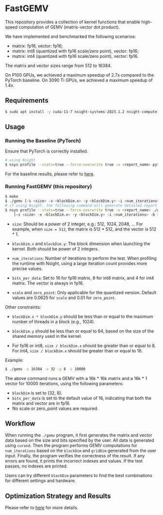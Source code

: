 # FastGEMV

This repository provides a collection of kernel functions that enable high-speed computation of GEMV (matrix-vector dot product).

We have implemented and benchmarked the following scenarios:

- matrix: fp16, vector: fp16;
- matrix: int8 (quantized with fp16 scale/zero point), vector: fp16;
- matrix: int4 (quantized with fp16 scale/zero point), vector: fp16.

The matrix and vector sizes range from 512 to 16384.

On P100 GPUs, we achieved a maximum speedup of 2.7x compared to the PyTorch baseline. On 3090 Ti GPUs, we achieved a maximum speedup of 1.4x.

## Requirements

```bash
$ sudo apt install -y cuda-11-7 nsight-systems-2023.1.2 nsight-compute-2023.1.1
```

## Usage

### Running the Baseline (PyTorch)

Ensure that PyTorch is correctly installed.

```bash
# using Nsight
$ nsys profile --stats=true --force-overwrite true -o <report_name> python baseline.py -size <size>
```

For the baseline results, please refer to [here](./method_and_result.md).

### Running FastGEMV (this repository)

```bash
$ make
$ ./gemv [-s <size> -x <blockDim.x> -y <blockDim.y> -i <num_iterations> -b <bits_per_data> -u <scale> -v <zero_point>]
# if using Nsight, the following command will generate detailed report of each function / kernel
$ nsys profile --stats=true --force-overwrite true -o <report_name> ./gemv \
    [-s <size> -x <blockDim.x> -y <blockDim.y> -i <num_iterations> -b <bits_per_data> -u <scale> -v <zero_point>]
```

- `size`: Should be a power of 2 integer, e.g.: 512, 1024, 2048, ... For example, when `size = 512`, the matrix is 512 * 512, and the vector is 512 * 1.

- `blockDim.x` and `blockDim.y`: The block dimension when launching the kernel. Both should be power of 2 integers.

- `num_iterations`: Number of iterations to perform the test. When profiling the runtime with Nsight, using a large iteration count provides more precise values.

- `bits_per_data`: Set to 16 for fp16 matrix, 8 for int8 matrix, and 4 for int4 matrix. The vector is always in fp16. 

- `scale` and `zero_point`: Only applicable for the quantized version. Default values are 0.0625 for `scale` and 0.01 for `zero_point`.

Other constraints:

- `blockDim.x * blockDim.y` should be less than or equal to the maximum number of threads in a block (e.g., 1024).

- `blockDim.y` should be less than or equal to 64, based on the size of the shared memory used in the kernel.

- For fp16 or int8, `size / blockDim.x` should be greater than or equal to 8. For int4, `size / blockDim.x` should be greater than or equal to 16.

Example: 

```bash
$ ./gemv -s 16384 -x 32 -y 8 -i 10000
```

The above command runs a GEMV with a 16k * 16k matrix and a 16k * 1 vector for 10000 iterations, using the following parameters:

- `blockDim` is set to (32, 8).
- `bits_per_data` is set to the default value of 16, indicating that both the matrix and vector are in fp16.
- No scale or zero_point values are required.

## Workflow

When running the `./gemv` program, it first generates the matrix and vector data based on the size and bits specified by the user. All data is generated using `curand`. Then the program performs GEMV computations for `num_iterations` based on the `blockDim` and `gridDim` generated from the user input. Finally, the program verifies the correctness of the result. If any errors are found, it prints the incorrect indexes and values. If the test passes, no indexes are printed.

Users can try different `blockDim` parameters to find the best combinations for different settings and hardware.

## Optimization Strategy and Results

Please refer to [here](./method_and_result.md) for more details.
